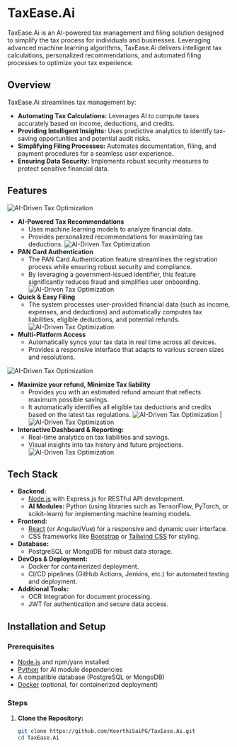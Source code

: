 # TaxEase.Ai

TaxEase.Ai is an AI-powered tax management and filing solution designed to simplify the tax process for individuals and businesses. Leveraging advanced machine learning algorithms, TaxEase.Ai delivers intelligent tax calculations, personalized recommendations, and automated filing processes to optimize your tax experience.

## Overview

TaxEase.Ai streamlines tax management by:
- **Automating Tax Calculations:** Leverages AI to compute taxes accurately based on income, deductions, and credits.
- **Providing Intelligent Insights:** Uses predictive analytics to identify tax-saving opportunities and potential audit risks.
- **Simplifying Filing Processes:** Automates documentation, filing, and payment procedures for a seamless user experience.
- **Ensuring Data Security:** Implements robust security measures to protect sensitive financial data.

## Features
![AI-Driven Tax Optimization](./assets/features.png)
- **AI-Powered Tax Recommendations**
  - Uses machine learning models to analyze financial data.
  - Provides personalized recommendations for maximizing tax deductions.
![AI-Driven Tax Optimization](./assets/taxify-ai.png)
- **PAN Card Authentication**
  - The PAN Card Authentication feature streamlines the registration process while ensuring robust security and compliance. 
  - By leveraging a government-issued identifier, this feature significantly reduces fraud and simplifies user onboarding.
![AI-Driven Tax Optimization](./assets/home-page.png)
- **Quick & Easy Filing**
  - The system processes user-provided financial data (such as income, expenses, and deductions) and automatically computes tax liabilities, eligible deductions, and potential refunds.
![AI-Driven Tax Optimization](./assets/document-handling-ocr-integration.png)
- **Multi-Platform Access**
  - Automatically syncs your tax data in real time across all devices.
  - Provides a responsive interface that adapts to various screen sizes and resolutions.

![AI-Driven Tax Optimization](./assets/mobile.png)
- **Maximize your refund, Minimize Tax liability**
  - Provides you with an estimated refund amount that reflects maximum possible savings.
  - It automatically identifies all eligible tax deductions and credits based on the latest tax regulations.
  ![AI-Driven Tax Optimization](./assets/generating.png) | ![AI-Driven Tax Optimization](./assets/suggestions.png)
- **Interactive Dashboard & Reporting:**
  - Real-time analytics on tax liabilities and savings.
  - Visual insights into tax history and future projections.
![AI-Driven Tax Optimization](./assets/interactive-dashboard.png)

## Tech Stack

- **Backend:**
  - [Node.js](https://nodejs.org/) with Express.js for RESTful API development.
  - **AI Modules:** Python (using libraries such as TensorFlow, PyTorch, or scikit-learn) for implementing machine learning models.
- **Frontend:**
  - [React](https://reactjs.org/) (or Angular/Vue) for a responsive and dynamic user interface.
  - CSS frameworks like [Bootstrap](https://getbootstrap.com/) or [Tailwind CSS](https://tailwindcss.com/) for styling.
- **Database:**
  - PostgreSQL or MongoDB for robust data storage.
- **DevOps & Deployment:**
  - Docker for containerized deployment.
  - CI/CD pipelines (GitHub Actions, Jenkins, etc.) for automated testing and deployment.
- **Additional Tools:**
  - OCR Integration for document processing.
  - JWT for authentication and secure data access.


## Installation and Setup

### Prerequisites

- [Node.js](https://nodejs.org/) and npm/yarn installed
- [Python](https://www.python.org/) for AI module dependencies
- A compatible database (PostgreSQL or MongoDB)
- [Docker](https://www.docker.com/) (optional, for containerized deployment)

### Steps

1. **Clone the Repository:**
   ```bash
   git clone https://github.com/KeerthiSaiPG/TaxEase.Ai.git
   cd TaxEase.Ai

